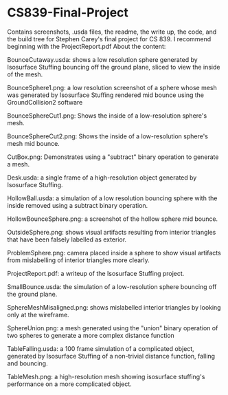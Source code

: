 # CS839-Final-Project
Contains screenshots, .usda files, the readme, the write up, the code, and the build tree for Stephen Carey's final project for CS 839. I recommend beginning with the ProjectReport.pdf
About the content:

BounceCutaway.usda: shows a low resolution sphere generated by Isosurface Stuffing bouncing off the ground plane, sliced to view the inside of the mesh.

BounceSphere1.png: a low resolution screenshot of a sphere whose mesh was generated by Isosurface Stuffing rendered mid bounce using the GroundCollision2 software

BounceSphereCut1.png: Shows the inside of a low-resolution sphere's mesh.

BounceSphereCut2.png: Shows the inside of a low-resolution sphere's mesh mid bounce.

CutBox.png: Demonstrates using a "subtract" binary operation to generate a mesh.

Desk.usda: a single frame of a high-resolution object generated by Isosurface Stuffing.

HollowBall.usda: a simulation of a low resolution bouncing sphere with the inside removed using a subtract binary operation.

HollowBounceSphere.png: a screenshot of the hollow sphere mid bounce.

OutsideSphere.png: shows visual artifacts resulting from interior triangles that have been falsely labelled as exterior.

ProblemSphere.png: camera placed inside a sphere to show visual artifacts from mislabelling of interior triangles more clearly.

ProjectReport.pdf: a writeup of the Isosurface Stuffing project.

SmallBounce.usda: the simulation of a low-resolution sphere bouncing off the ground plane.

SphereMeshMisaligned.png: shows mislabelled interior triangles by looking only at the wireframe.

SphereUnion.png: a mesh generated using the "union" binary operation of two spheres to generate a more complex distance function

TableFalling.usda: a 100 frame simulation of a complicated object, generated by Isosurface Stuffing of a non-trivial distance function, falling and bouncing.

TableMesh.png: a high-resolution mesh showing isosurface stuffing's performance on a more complicated object.
